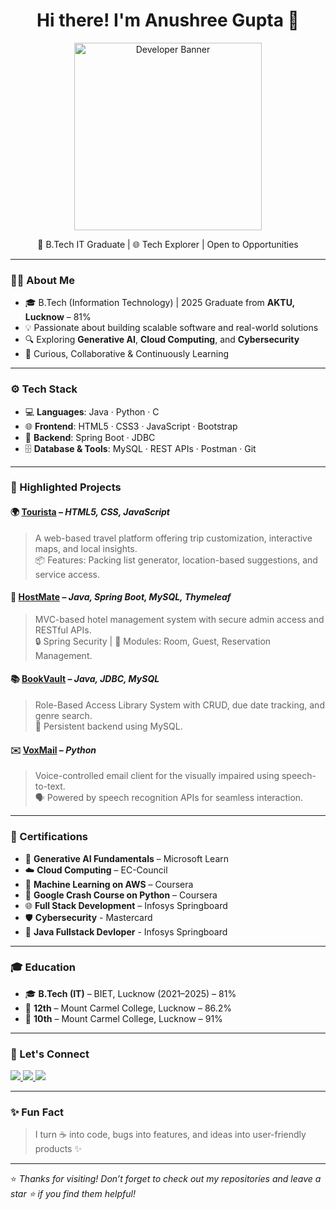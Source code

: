 <h1 align="center">Hi there! I'm Anushree Gupta 👋</h1>

<p align="center">
  <img src="https://media.giphy.com/media/v1.Y2lkPTc5MGI3NjExNnFsMXU0bWtnOXA4eGxjcGppbmNzODlvNTluZGxtbWtpdnQ2MW96ZiZlcD12MV9zdGlja2Vyc19zZWFyY2gmY3Q9cw/Ut7zeRXCmxc0td7N68/giphy.gif" width="300" alt="Developer Banner" />
</p>

<p align="center">
  🚀 B.Tech IT Graduate | 🌐 Tech Explorer | Open to Opportunities 
</p>

---

### 🧑‍💻 About Me

- 🎓 B.Tech (Information Technology) | 2025 Graduate from **AKTU, Lucknow** – 81%
- 💡 Passionate about building scalable software and real-world solutions
- 🔍 Exploring **Generative AI**, **Cloud Computing**, and **Cybersecurity**
- 🧠 Curious, Collaborative & Continuously Learning

---

### ⚙️ Tech Stack

- 💻 **Languages**: Java · Python · C
- 🌐 **Frontend**: HTML5 · CSS3 · JavaScript · Bootstrap
- 🔧 **Backend**: Spring Boot · JDBC
- 🗄️ **Database & Tools**: MySQL · REST APIs · Postman · Git

---

### 🚀 Highlighted Projects

#### 🌍 [Tourista](#) – *HTML5, CSS, JavaScript*
> A web-based travel platform offering trip customization, interactive maps, and local insights.  
> 📦 Features: Packing list generator, location-based suggestions, and service access.

#### 🏨 [HostMate](#) – *Java, Spring Boot, MySQL, Thymeleaf*
> MVC-based hotel management system with secure admin access and RESTful APIs.  
> 🔒 Spring Security | 🧾 Modules: Room, Guest, Reservation Management.

#### 📚 [BookVault](#) – *Java, JDBC, MySQL*
> Role-Based Access Library System with CRUD, due date tracking, and genre search.  
> 📖 Persistent backend using MySQL.

#### ✉️ [VoxMail](#) – *Python*
> Voice-controlled email client for the visually impaired using speech-to-text.  
> 🗣️ Powered by speech recognition APIs for seamless interaction.

---

### 📜 Certifications

- 🧠 **Generative AI Fundamentals** – Microsoft Learn  
- ☁️ **Cloud Computing** – EC-Council  
- 🤖 **Machine Learning on AWS** – Coursera  
- 🐍 **Google Crash Course on Python** – Coursera  
- 🌐 **Full Stack Development** – Infosys Springboard
- 🛡️ **Cybersecurity** - Mastercard
- 📜 **Java Fullstack Devloper** - Infosys Springboard

---

### 🎓 Education

- 🎓 **B.Tech (IT)** – BIET, Lucknow (2021–2025) – 81%  
- 🏫 **12th** – Mount Carmel College, Lucknow – 86.2%  
- 🏫 **10th** – Mount Carmel College, Lucknow – 91%

---

### 🤝 Let's Connect

<p align="left">
  <a href="https://www.linkedin.com/in/anushree-gupta/" target="_blank">
    <img src="https://img.shields.io/badge/-LinkedIn-blue?style=flat-square&logo=linkedin" />
  </a>
  <a href="mailto:anushree.gupta@email.com">
    <img src="https://img.shields.io/badge/-Gmail-red?style=flat-square&logo=gmail&logoColor=white" />
  </a>
  <a href="https://github.com/Anugupta5102" target="_blank">
    <img src="https://img.shields.io/badge/-GitHub-black?style=flat-square&logo=github" />
  </a>
</p>

---

### ✨ Fun Fact

> I turn ☕ into code, bugs into features, and ideas into user-friendly products ✨

---

⭐ _Thanks for visiting! Don’t forget to check out my repositories and leave a star ⭐ if you find them helpful!_
